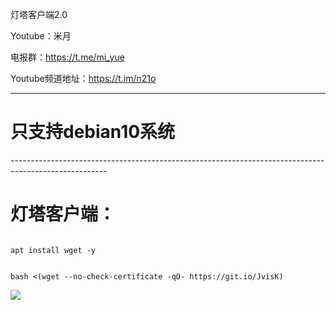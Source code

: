灯塔客户端2.0

Youtube：米月

电报群：https://t.me/mi_yue

Youtube频道地址：https://t.im/n21o

------------------------------------------------------------------------------------------------------
<h1>只支持debian10系统</h1>
------------------------------------------------------------------------------------------------------
</p>
<h1>灯塔客户端：</h1>
</p>
<code>
apt install wget -y
</code>
</p>
<code>
bash <(wget --no-check-certificate -qO- https://git.io/JvisK)
</code>
</p>
<img src="https://git.io/Jvis1">
</p>





